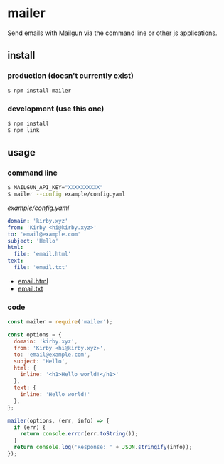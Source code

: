 mailer
======

Send emails with Mailgun via the command line or other js applications.

install
-------

### production (doesn't currently exist)

```bash
$ npm install mailer
```

### development (use this one)

```bash
$ npm install
$ npm link
```

usage
-----

### command line

```bash
$ MAILGUN_API_KEY="XXXXXXXXXX"
$ mailer --config example/config.yaml
```

*example/config.yaml*

```yaml
domain: 'kirby.xyz'
from: 'Kirby <hi@kirby.xyz>'
to: 'email@example.com'
subject: 'Hello'
html: 
  file: 'email.html'
text:
  file: 'email.txt'
```

- [email.html](blob/master/example/email.html)
- [email.txt](blob/master/example/email.txt)

### code

```js
const mailer = require('mailer');

const options = {
  domain: 'kirby.xyz',
  from: 'Kirby <hi@kirby.xyz>',
  to: 'email@example.com',
  subject: 'Hello',
  html: {
    inline: '<h1>Hello world!</h1>'
  },
  text: {
    inline: 'Hello world!'
  },
};

mailer(options, (err, info) => {
  if (err) {
    return console.error(err.toString());
  }
  return console.log('Response: ' + JSON.stringify(info));
});
```
